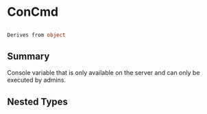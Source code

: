 # ConCmd

## 
```c#
Derives from object
```

## Summary

Console variable that is only available on the server and can only be executed by admins.
## Nested Types

